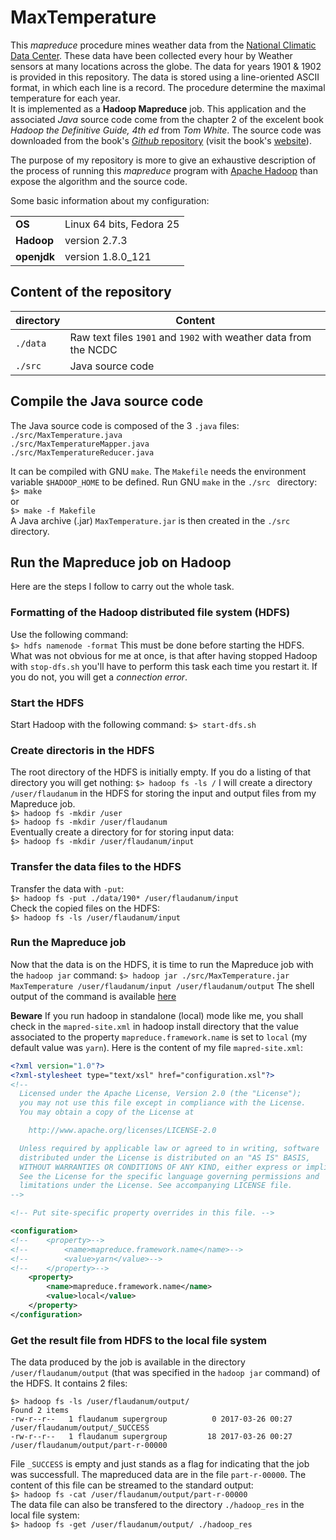 # MaxTemperature

This *mapreduce* procedure mines weather data from the [National Climatic Data Center](http://www.ncdc.noaa.gov/). These data have been collected every hour by Weather sensors at many locations across the globe. The data for years 1901 & 1902 is provided in this repository. The data is stored using a line-oriented ASCII format, in which each line is a record. The procedure determine the maximal temperature for each year.  
It is implemented as a **Hadoop Mapreduce** job. This application and the associated *Java* source code come from the chapter 2 of the excelent book *Hadoop the Definitive Guide, 4th ed* from *Tom White*. The source code was downloaded from the book's [*Github* repository](https://github.com/tomwhite/hadoop-book/tree/master/ch02-mr-intro/src/main/java) (visit the book's [website](http://hadoopbook.com/code.html)).

The purpose of my repository is more to give an exhaustive description of the process of running this *mapreduce* program with [Apache Hadoop](http://hadoop.apache.org/) than expose the algorithm and the source code.

Some basic information about my configuration:

|   |   |
|---|---|
| **OS**      | Linux 64 bits, Fedora 25 |
| **Hadoop**  | version 2.7.3            |
| **openjdk** | version 1.8.0_121        |


## Content of the repository

| directory  | Content  |
|------------|----------|
| `./data`   | Raw text files `1901` and `1902` with weather data from the NCDC |
| `./src`    | Java source code                                                 |


## Compile the Java source code
The Java source code is composed of the 3 `.java` files:  
`./src/MaxTemperature.java`    
`./src/MaxTemperatureMapper.java`  
`./src/MaxTemperatureReducer.java`  

It can be compiled with GNU `make`. The `Makefile` needs the environment variable `$HADOOP_HOME` to be defined. Run GNU `make` in the `./src ` directory:  
`$> make`  
or  
`$> make -f Makefile`  
A Java archive (.jar) `MaxTemperature.jar` is then created in the `./src` directory.

## Run the Mapreduce job on Hadoop

Here are the steps I follow to carry out the whole task.

### Formatting of the Hadoop distributed file system (HDFS)
Use the following command:  
`$> hdfs namenode -format`
This must be done before starting the HDFS. What was not obvious for me at once, is that after having stopped Hadoop with `stop-dfs.sh` you'll have to perform this task each time you restart it. If you do not, you will get a *connection error*.

### Start the HDFS
Start Hadoop with the following command:
`$> start-dfs.sh`

### Create directoris in the HDFS
The root directory of the HDFS is initially empty. If you do a listing of that directory you will get nothing:
`$> hadoop fs -ls /`
I will create a directory `/user/flaudanum` in the HDFS for storing the input and output files from my Mapreduce job.  
`$> hadoop fs -mkdir /user`  
`$> hadoop fs -mkdir /user/flaudanum`  
Eventually create a directory for for storing input data:  
`$> hadoop fs -mkdir /user/flaudanum/input`  

### Transfer the data files to the HDFS
Transfer the data with `-put`:  
`$> hadoop fs -put ./data/190* /user/flaudanum/input`  
Check the copied files on the HDFS:  
`$> hadoop fs -ls /user/flaudanum/input`

### Run the Mapreduce job
Now that the data is on the HDFS, it is time to run the Mapreduce job with the `hadoop jar` command:
`$> hadoop jar ./src/MaxTemperature.jar MaxTemperature /user/flaudanum/input /user/flaudanum/output`
The shell output of the command is available [here](hadoop.jar.md)

**Beware** If you run hadoop in standalone (local) mode like me, you shall check in the `mapred-site.xml` in hadoop install directory that the value associated to the property `mapreduce.framework.name` is set to `local` (my default value was `yarn`). Here is the content of my file `mapred-site.xml`:  
```XML
<?xml version="1.0"?>
<?xml-stylesheet type="text/xsl" href="configuration.xsl"?>
<!--
  Licensed under the Apache License, Version 2.0 (the "License");
  you may not use this file except in compliance with the License.
  You may obtain a copy of the License at

    http://www.apache.org/licenses/LICENSE-2.0

  Unless required by applicable law or agreed to in writing, software
  distributed under the License is distributed on an "AS IS" BASIS,
  WITHOUT WARRANTIES OR CONDITIONS OF ANY KIND, either express or implied.
  See the License for the specific language governing permissions and
  limitations under the License. See accompanying LICENSE file.
-->

<!-- Put site-specific property overrides in this file. -->

<configuration>
<!--    <property>-->
<!--        <name>mapreduce.framework.name</name>-->
<!--        <value>yarn</value>-->
<!--    </property>-->
    <property>
        <name>mapreduce.framework.name</name>
        <value>local</value>
    </property>
</configuration>
```

### Get the result file from HDFS to the local file system
The data produced by the job is available in the directory `/user/flaudanum/output` (that was specified in the `hadoop jar` command) of the HDFS. It contains 2 files:  
```
$> hadoop fs -ls /user/flaudanum/output/
Found 2 items
-rw-r--r--   1 flaudanum supergroup          0 2017-03-26 00:27 /user/flaudanum/output/_SUCCESS
-rw-r--r--   1 flaudanum supergroup         18 2017-03-26 00:27 /user/flaudanum/output/part-r-00000
```
File `_SUCCESS` is empty and just stands as a flag for indicating that the job was successfull. The mapreduced data are in the file `part-r-00000`.
The content of this file can be streamed to the standard output:  
`$> hadoop fs -cat /user/flaudanum/output/part-r-00000`  
The data file can also be transfered to the directory `./hadoop_res` in the local file system:  
`$> hadoop fs -get /user/flaudanum/output/ ./hadoop_res`
